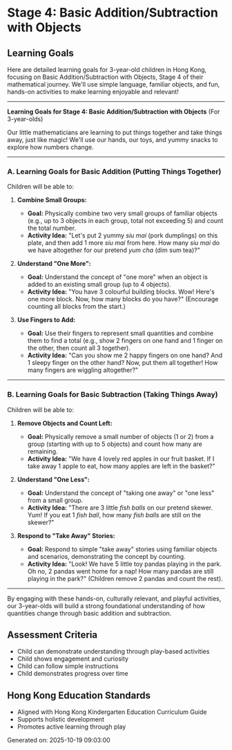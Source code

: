 # Stage 4: Basic Addition/Subtraction with Objects

## Learning Goals

Here are detailed learning goals for 3-year-old children in Hong Kong, focusing on Basic Addition/Subtraction with Objects, Stage 4 of their mathematical journey. We'll use simple language, familiar objects, and fun, hands-on activities to make learning enjoyable and relevant!

---

**Learning Goals for Stage 4: Basic Addition/Subtraction with Objects**
(For 3-year-olds)

Our little mathematicians are learning to put things together and take things away, just like magic! We'll use our hands, our toys, and yummy snacks to explore how numbers change.

---

### **A. Learning Goals for Basic Addition (Putting Things Together)**

Children will be able to:

1.  **Combine Small Groups:**
    *   **Goal:** Physically combine two very small groups of familiar objects (e.g., up to 3 objects in each group, total not exceeding 5) and count the total number.
    *   **Activity Idea:** "Let's put 2 yummy *siu mai* (pork dumplings) on this plate, and then add 1 more *siu mai* from here. How many *siu mai* do we have altogether for our pretend *yum cha* (dim sum tea)?"

2.  **Understand "One More":**
    *   **Goal:** Understand the concept of "one more" when an object is added to an existing small group (up to 4 objects).
    *   **Activity Idea:** "You have 3 colourful building blocks. Wow! Here's one more block. Now, how many blocks do you have?" (Encourage counting all blocks from the start.)

3.  **Use Fingers to Add:**
    *   **Goal:** Use their fingers to represent small quantities and combine them to find a total (e.g., show 2 fingers on one hand and 1 finger on the other, then count all 3 together).
    *   **Activity Idea:** "Can you show me 2 happy fingers on one hand? And 1 sleepy finger on the other hand? Now, put them all together! How many fingers are wiggling altogether?"

---

### **B. Learning Goals for Basic Subtraction (Taking Things Away)**

Children will be able to:

1.  **Remove Objects and Count Left:**
    *   **Goal:** Physically remove a small number of objects (1 or 2) from a group (starting with up to 5 objects) and count how many are remaining.
    *   **Activity Idea:** "We have 4 lovely red apples in our fruit basket. If I take away 1 apple to eat, how many apples are left in the basket?"

2.  **Understand "One Less":**
    *   **Goal:** Understand the concept of "taking one away" or "one less" from a small group.
    *   **Activity Idea:** "There are 3 little *fish balls* on our pretend skewer. Yum! If you eat 1 *fish ball*, how many *fish balls* are still on the skewer?"

3.  **Respond to "Take Away" Stories:**
    *   **Goal:** Respond to simple "take away" stories using familiar objects and scenarios, demonstrating the concept by counting.
    *   **Activity Idea:** "Look! We have 5 little toy pandas playing in the park. Oh no, 2 pandas went home for a nap! How many pandas are still playing in the park?" (Children remove 2 pandas and count the rest).

---

By engaging with these hands-on, culturally relevant, and playful activities, our 3-year-olds will build a strong foundational understanding of how quantities change through basic addition and subtraction.

## Assessment Criteria
- Child can demonstrate understanding through play-based activities
- Child shows engagement and curiosity
- Child can follow simple instructions
- Child demonstrates progress over time

## Hong Kong Education Standards
- Aligned with Hong Kong Kindergarten Education Curriculum Guide
- Supports holistic development
- Promotes active learning through play

Generated on: 2025-10-19 09:03:00
